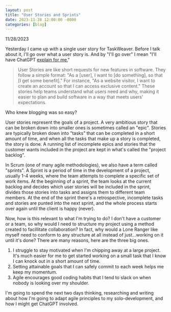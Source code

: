 ```yaml
---
layout: post
title: "User Stories and Sprints"
date: 2023-11-28 12:00:00 -0000
categories: [blog]
---
```


11/28/2023

Yesterday I came up with a single user story for TaskWeaver. Before I talk about it, I'll go over what a user story is. And by "I'll go over" I mean "I'll have ChatGPT [explain for me.](https://reachforthesky.github.io/task-weaver-ai/assets/blog-content/11-28-2023/User-Stories-for-Beginners.html)"

>User Stories are like short requests for new features in software. They follow a simple format: "As a [user], I want to [do something], so that [I get some benefit]." For instance, "As a website visitor, I want to create an account so that I can access exclusive content." These stories help teams understand what users need and why, making it easier to plan and build software in a way that meets users' expectations.

Who knew blogging was so easy?

User stories represent the goals of a project. A very ambitious story that can be broken down into smaller ones is sometimes called an "epic". Stories are typically broken down into "tasks" that can be completed in a short amount of time, and when all the tasks that make up a story is completed, the story is done. A running list of incomplete epics and stories that the customer wants included in the project are kept in what's called the "project backlog".

In Scrum (one of many agile methodologies), we also have a term called "sprints". A Sprint is a period of time in the development of a project, usually 1-4 weeks, where the team attempts to complete a specific set of work items. At the beginning of a sprint, the team looks at the current backlog and decides which user stories will be included in the sprint, divides those stories into tasks and assigns them to different team members. At the end of the sprint there's a retrospective, incomplete tasks and stories are punted into the next sprint, and the whole process starts over again until the client is happy (never).

Now, how is this relevant to what I'm trying to do? I don't have a customer or a team, so why would I need to structure my project using a method created to facillitate collaboration? In fact, why would a Lone Ranger like myself need to conform to any structure at all instead of just...working on it until it's done? There are many reasons, here are the three big ones.

1. I struggle to stay motivated when I'm chipping away at a large project. It's much easier for me to get started working on a small task that I know I can knock out in a short amount of time.
2. Setting attainable goals that I can safely commit to each week helps me keep my momentum.
3. Agile encourages good coding habits that I tend to slack on when nobody is looking over my shoulder.

I'm going to spend the next two days thinking, researching and writing about how I'm going to adapt agile principles to my solo-development, and how I might get ChatGPT involved.